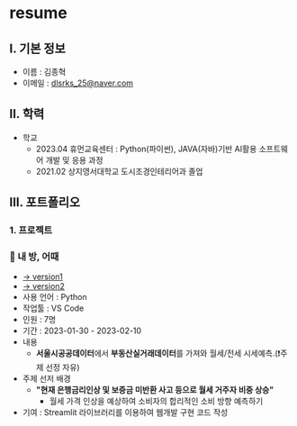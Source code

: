# resume

## Ⅰ. 기본 정보
- 이름 : 김종혁
- 이메일 : dlsrks_25@naver.com

## Ⅱ. 학력
- 학교 
  - 2023.04 휴먼교육센터 : Python(파이썬), JAVA(자바)기반 AI활용 소프트웨어 개발 및 응용 과정
  - 2021.02 상지영서대학교 도시조경인테리어과 졸업

## Ⅲ. 포트폴리오
### 1. 프로젝트
### 📄 내 방, 어때 
- [→ version1](https://github.com/rlawhdgur/AI_project_1)
- [→ version2](https://github.com/rlawhdgur/ai_project_2)
- 사용 언어 : Python
- 작업툴 : VS Code
- 인원 : 7명
- 기간 : 2023-01-30 - 2023-02-10
- 내용
  - **서울시공공데이터**에서 **부동산실거래데이터**를 가져와 월세/전세 시세예측.(❗주제 선정 자유)
- 주제 선저 배경
  - **"현재 은행금리인상 및 보증금 미반환 사고 등으로 월세 거주자 비중 상승"**
    - 월세 가격 인상을 예상하여 소비자의 합리적인 소비 방향 예측하기
- 기여 : Streamlit 라이브러리를 이용하여 웹개발 구현 코드 작성



